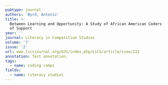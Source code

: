 ```yaml
---
pubtype: journal
authors: 'Byrd, Antonio'
title: >-
  Between Learning and Opportunity: A Study of African American Coders’ Networks
  of Support
year: ''
journal: Literacy in Composition Studies
volume: '7'
issue: '2'
url: www.licsjournal.org/OJS/index.php/LiCS/article/view/222
annotation: Test annotation.
tags:
  - name: coding camps
fields:
  - name: literacy studies
---
```

